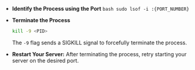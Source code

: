 - **Identify the Process using the Port**
	   ```bash
	   sudo lsof -i :{PORT_NUMBER}
	   ```

- **Terminate the Process**
   ```bash
   kill -9 <PID>
   ```


   The `-9` flag sends a SIGKILL signal to forcefully terminate the process.

- **Restart Your Server:** After terminating the process, retry starting your server on the desired port.